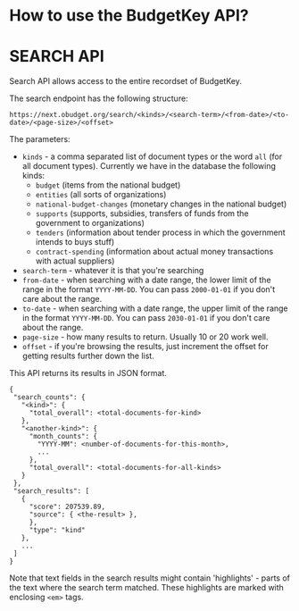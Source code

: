 # How to use the BudgetKey API?

# SEARCH API
Search API allows access to the entire recordset of BudgetKey.

The search endpoint has the following structure:

```
https://next.obudget.org/search/<kinds>/<search-term>/<from-date>/<to-date>/<page-size>/<offset>
```

The parameters:
 - `kinds` - a comma separated list of document types or the word `all` (for all document types).
   Currently we have in the database the following kinds:
   - `budget` (items from the national budget)
   - `entities` (all sorts of organizations)
   - `national-budget-changes` (monetary changes in the national budget)
   - `supports` (supports, subsidies, transfers of funds from the government to organizations)
   - `tenders` (information about tender process in which the government intends to buys stuff)
   - `contract-spending` (information about actual money transactions with actual suppliers)
 - `search-term` - whatever it is that you're searching
 - `from-date` - when searching with a date range, the lower limit of the range in the format `YYYY-MM-DD`. 
   You can pass `2000-01-01` if you don't care about the range.
 - `to-date` - when searching with a date range, the upper limit of the range in the format `YYYY-MM-DD`. 
   You can pass `2030-01-01` if you don't care about the range.
 - `page-size` - how many results to return. Usually 10 or 20 work well.
 - `offset` - if you're browsing the results, just increment the offset for getting results further down the list.
 
 This API returns its results in JSON format.
 ```
 {
  "search_counts": {
    "<kind>": {
      "total_overall": <total-documents-for-kind>
    },
    "<another-kind>": {
      "month_counts": {
        "YYYY-MM": <number-of-documents-for-this-month>,
        ...
      },
      "total_overall": <total-documents-for-all-kinds>
    }
  },
  "search_results": [
    {
      "score": 207539.89,
      "source": { <the-result> },
      },
      "type": "kind"
    },
    ...
  ]
}
```

Note that text fields in the search results might contain 'highlights' - parts of the text where the search term matched.
These highlights are marked with enclosing `<em>` tags.
